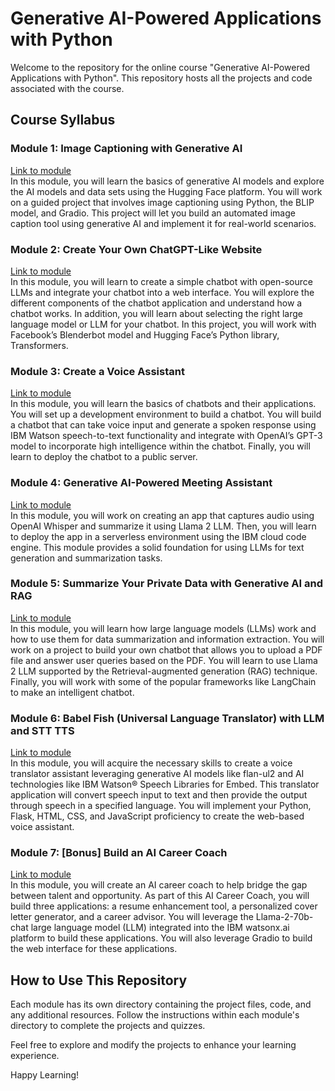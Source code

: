 # Generative AI-Powered Applications with Python

Welcome to the repository for the online course "Generative AI-Powered Applications with Python". This repository hosts all the projects and code associated with the course.

## Course Syllabus

### Module 1: Image Captioning with Generative AI
[Link to module](https://cf-courses-data.s3.us.cloud-object-storage.appdomain.cloud/IBMSkillsNetwork-AI0331EN-SkillsNetwork/labs/Course-_Give_Meaningful_Names_To_Your_Photos_With_AI.md.html)  
In this module, you will learn the basics of generative AI models and explore the AI models and data sets using the Hugging Face platform. You will work on a guided project that involves image captioning using Python, the BLIP model, and Gradio. This project will let you build an automated image caption tool using generative AI and implement it for real-world scenarios.

### Module 2: Create Your Own ChatGPT-Like Website
[Link to module](https://cf-courses-data.static.labs.skills.network/IBMSkillsNetwork-GPXX04ESEN/labs/lab2-new.md.html)  
In this module, you will learn to create a simple chatbot with open-source LLMs and integrate your chatbot into a web interface. You will explore the different components of the chatbot application and understand how a chatbot works. In addition, you will learn about selecting the right large language model or LLM for your chatbot. In this project, you will work with Facebook’s Blenderbot model and Hugging Face’s Python library, Transformers.

### Module 3: Create a Voice Assistant
[Link to module](https://cf-courses-data.static.labs.skills.network/IBMSkillsNetwork-GPXX0IWWEN/labs/Create_Your_Own_Personal_Assistant_with_OpenAI.md.html)  
In this module, you will learn the basics of chatbots and their applications. You will set up a development environment to build a chatbot. You will build a chatbot that can take voice input and generate a spoken response using IBM Watson speech-to-text functionality and integrate with OpenAI’s GPT-3 model to incorporate high intelligence within the chatbot. Finally, you will learn to deploy the chatbot to a public server.

### Module 4: Generative AI-Powered Meeting Assistant
[Link to module](https://cf-courses-data.static.labs.skills.network/IBMSkillsNetwork-GPXX0V2VEN/labs/Business_AI_meeting_companion_STT.md.html)  
In this module, you will work on creating an app that captures audio using OpenAI Whisper and summarize it using Llama 2 LLM. Then, you will learn to deploy the app in a serverless environment using the IBM cloud code engine. This module provides a solid foundation for using LLMs for text generation and summarization tasks.

### Module 5: Summarize Your Private Data with Generative AI and RAG
[Link to module](https://cf-courses-data.static.labs.skills.network/IBMSkillsNetwork-GPXX0DTPEN/labs/Generating_the_needle_in_the_haystack.md.html)  
In this module, you will learn how large language models (LLMs) work and how to use them for data summarization and information extraction. You will work on a project to build your own chatbot that allows you to upload a PDF file and answer user queries based on the PDF. You will learn to use Llama 2 LLM supported by the Retrieval-augmented generation (RAG) technique. Finally, you will work with some of the popular frameworks like LangChain to make an intelligent chatbot.

### Module 6: Babel Fish (Universal Language Translator) with LLM and STT TTS
[Link to module](https://cf-courses-data.static.labs.skills.network/IBMSkillsNetwork-GPXX0PPIEN/labs/Babel_Fish_with_LLM_STT_TTS.md.html)  
In this module, you will acquire the necessary skills to create a voice translator assistant leveraging generative AI models like flan-ul2 and AI technologies like IBM Watson® Speech Libraries for Embed. This translator application will convert speech input to text and then provide the output through speech in a specified language. You will implement your Python, Flask, HTML, CSS, and JavaScript proficiency to create the web-based voice assistant.

### Module 7: [Bonus] Build an AI Career Coach
[Link to module](https://cf-courses-data.static.labs.skills.network/IBMSkillsNetwork-GPXX0K48EN/labs/AI_job_assistant.md.html)  
In this module, you will create an AI career coach to help bridge the gap between talent and opportunity. As part of this AI Career Coach, you will build three applications: a resume enhancement tool, a personalized cover letter generator, and a career advisor. You will leverage the Llama-2-70b-chat large language model (LLM) integrated into the IBM watsonx.ai platform to build these applications. You will also leverage Gradio to build the web interface for these applications.

## How to Use This Repository
Each module has its own directory containing the project files, code, and any additional resources. Follow the instructions within each module's directory to complete the projects and quizzes.

Feel free to explore and modify the projects to enhance your learning experience.

Happy Learning!
